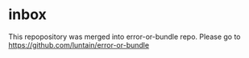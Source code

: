 # inbox
This repopository was merged into error-or-bundle repo. Please go to https://github.com/luntain/error-or-bundle
